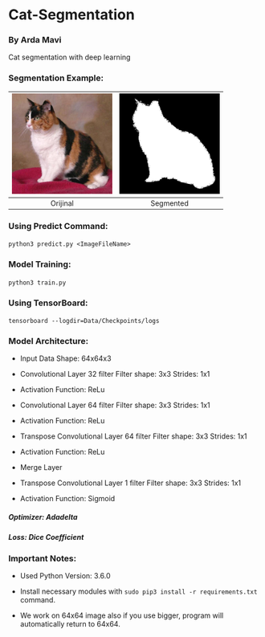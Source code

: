 # Cat-Segmentation
### By Arda Mavi

Cat segmentation with deep learning

### Segmentation Example:
|<img src="/Data/Train_Data/input/cat.78.jpg" width="200">|<img src="Data/Train_Data/mask/mask_cat.78.jpg" width="200">|
|:-:|:-:|
| Orijinal | Segmented |


### Using Predict Command:
`python3 predict.py <ImageFileName>`

### Model Training:
`python3 train.py`

### Using TensorBoard:
`tensorboard --logdir=Data/Checkpoints/logs`

### Model Architecture:
- Input Data
Shape: 64x64x3

- Convolutional Layer
32 filter
Filter shape: 3x3
Strides: 1x1

- Activation
Function: ReLu

- Convolutional Layer
64 filter
Filter shape: 3x3
Strides: 1x1

- Activation
Function: ReLu

- Transpose Convolutional Layer
64 filter
Filter shape: 3x3
Strides: 1x1

- Activation
Function: ReLu

- Merge Layer

- Transpose Convolutional Layer
1 filter
Filter shape: 3x3
Strides: 1x1

- Activation
Function: Sigmoid

##### Optimizer: Adadelta
##### Loss: Dice Coefficient

### Important Notes:
- Used Python Version: 3.6.0

- Install necessary modules with `sudo pip3 install -r requirements.txt` command.

- We work on 64x64 image also if you use bigger, program will automatically return to 64x64.
